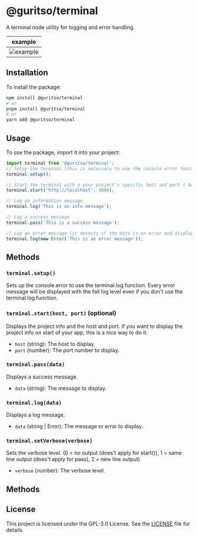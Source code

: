 # @guritso/terminal

A terminal node utility for logging and error handling.

| example |
| ------- |
| ![example](https://i.ibb.co/sm49x0x/Captura-de-tela-de-2024-09-23-05-59-20.png) |

## Installation

To install the package:

```bash
npm install @guritso/terminal
# or
pnpm install @guritso/terminal
# or
yarn add @guritso/terminal
```

## Usage

To use the package, import it into your project:

```javascript
import terminal from '@guritso/terminal';
// Setup the terminal (this is necessary to use the console.error function)
terminal.setup();

// Start the terminal with a your project's specific host and port ( both are optional) its only used for the project info
terminal.start('http://localhost', 3000);

// Log an information message
terminal.log('This is an info message');

// Log a success message
terminal.pass('This is a success message');

// Log an error message (it detects if the data is an error and display it with the fail log level)
terminal.log(new Error('This is an error message'));
```

## Methods

### `terminal.setup()`

Sets up the console.error to use the terminal.log function. Every error message will be displayed with the fail log level even if you don't use the terminal.log function.

### `terminal.start(host, port)` (optional)

Displays the project info and the host and port. if you want to display the project info on start of your app, this is a nice way to do it.

- `host` (string): The host to display.
- `port` (number): The port number to display.

### `terminal.pass(data)`

Displays a success message.

- `data` (string): The message to display.

### `terminal.log(data)`

Displays a log message.

- `data` (string | Error): The message or error to display.

### `terminal.setVerbose(verbose)`

Sets the verbose level. (0 = no output (does't apply for start()), 1 = same line output (does't apply for pass), 2 = new line output)

- `verbose` (number): The verbose level.


## Methods

## License

This project is licensed under the GPL-3.0 License. See the [LICENSE](./LICENSE) file for details.

